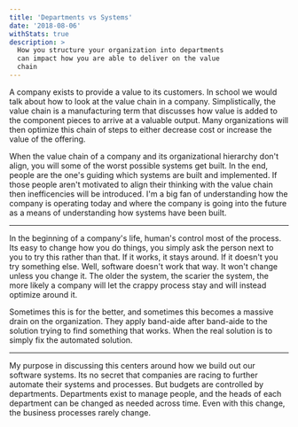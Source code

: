 ```yaml
---
title: 'Departments vs Systems'
date: '2018-08-06'
withStats: true
description: >
  How you structure your organization into departments
  can impact how you are able to deliver on the value
  chain
---
```


A company exists to provide a value to its customers. In school we would talk about how to look at the value chain in a company. Simplistically, the value chain is a manufacturing term that discusses how value is added to the component pieces to arrive at a valuable output. Many organizations will then optimize this chain of steps to either decrease cost or increase the value of the offering.

When the value chain of a company and its organizational hierarchy don't align, you will some of the worst possible systems get built. In the end, people are the one's guiding which systems are built and implemented. If those people aren't motivated to align their thinking with the value chain then inefficencies will be introduced. I'm a big fan of understanding how the company is operating today and where the company is going into the future as a means of understanding how systems have been built.

---

In the beginning of a company's life, human's control most of the process. Its easy to change how you do things, you simply ask the person next to you to try this rather than that. If it works, it stays around. If it doesn't you try something else. Well, software doesn't work that way. It won't change unless you change it. The older the system, the scarier the system, the more likely a company will let the crappy process stay and will instead optimize around it.

Sometimes this is for the better, and sometimes this becomes a massive drain on the organization. They apply band-aide after band-aide to the solution trying to find something that works. When the real solution is to simply fix the automated solution.

---

My purpose in discussing this centers around how we build out our software systems. Its no secret that companies are racing to further automate their systems and processes. But budgets are controlled by departments. Departments exist to manage people, and the heads of each department can be changed as needed across time. Even with this change, the business processes rarely change.
